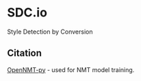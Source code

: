 # SDC.io
Style Detection by Conversion

## Citation
[OpenNMT-py](https://github.com/OpenNMT/OpenNMT-py) - used for NMT model training.
